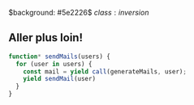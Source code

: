 $background: #5e2226$
$class:inversion$

## Aller plus loin!

```js
function* sendMails(users) {
  for (user in users) {
    const mail = yield call(generateMails, user);
    yield sendMail(user)
  }
}
```
